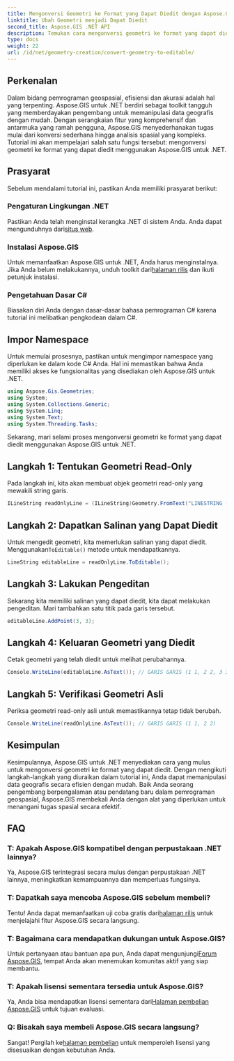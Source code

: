 ```yaml
---
title: Mengonversi Geometri ke Format yang Dapat Diedit dengan Aspose.GIS
linktitle: Ubah Geometri menjadi Dapat Diedit
second_title: Aspose.GIS .NET API
description: Temukan cara mengonversi geometri ke format yang dapat diedit dengan mudah menggunakan Aspose.GIS untuk .NET. Selami tutorial langkah demi langkah ini.
type: docs
weight: 22
url: /id/net/geometry-creation/convert-geometry-to-editable/
---
```

## Perkenalan
Dalam bidang pemrograman geospasial, efisiensi dan akurasi adalah hal yang terpenting. Aspose.GIS untuk .NET berdiri sebagai toolkit tangguh yang memberdayakan pengembang untuk memanipulasi data geografis dengan mudah. Dengan serangkaian fitur yang komprehensif dan antarmuka yang ramah pengguna, Aspose.GIS menyederhanakan tugas mulai dari konversi sederhana hingga analisis spasial yang kompleks. Tutorial ini akan mempelajari salah satu fungsi tersebut: mengonversi geometri ke format yang dapat diedit menggunakan Aspose.GIS untuk .NET.
## Prasyarat
Sebelum mendalami tutorial ini, pastikan Anda memiliki prasyarat berikut:
### Pengaturan Lingkungan .NET
 Pastikan Anda telah menginstal kerangka .NET di sistem Anda. Anda dapat mengunduhnya dari[situs web](https://dotnet.microsoft.com/download).
### Instalasi Aspose.GIS
 Untuk memanfaatkan Aspose.GIS untuk .NET, Anda harus menginstalnya. Jika Anda belum melakukannya, unduh toolkit dari[halaman rilis](https://releases.aspose.com/gis/net/) dan ikuti petunjuk instalasi.
### Pengetahuan Dasar C#
Biasakan diri Anda dengan dasar-dasar bahasa pemrograman C# karena tutorial ini melibatkan pengkodean dalam C#.

## Impor Namespace
Untuk memulai prosesnya, pastikan untuk mengimpor namespace yang diperlukan ke dalam kode C# Anda. Hal ini memastikan bahwa Anda memiliki akses ke fungsionalitas yang disediakan oleh Aspose.GIS untuk .NET.

```csharp
using Aspose.Gis.Geometries;
using System;
using System.Collections.Generic;
using System.Linq;
using System.Text;
using System.Threading.Tasks;
```

Sekarang, mari selami proses mengonversi geometri ke format yang dapat diedit menggunakan Aspose.GIS untuk .NET.
## Langkah 1: Tentukan Geometri Read-Only
Pada langkah ini, kita akan membuat objek geometri read-only yang mewakili string garis.
```csharp
ILineString readOnlyLine = (ILineString)Geometry.FromText("LINESTRING (1 1, 2 2)");
```
## Langkah 2: Dapatkan Salinan yang Dapat Diedit
 Untuk mengedit geometri, kita memerlukan salinan yang dapat diedit. Menggunakan`ToEditable()` metode untuk mendapatkannya.
```csharp
LineString editableLine = readOnlyLine.ToEditable();
```
## Langkah 3: Lakukan Pengeditan
Sekarang kita memiliki salinan yang dapat diedit, kita dapat melakukan pengeditan. Mari tambahkan satu titik pada garis tersebut.
```csharp
editableLine.AddPoint(3, 3);
```
## Langkah 4: Keluaran Geometri yang Diedit
Cetak geometri yang telah diedit untuk melihat perubahannya.
```csharp
Console.WriteLine(editableLine.AsText()); // GARIS GARIS (1 1, 2 2, 3 3)
```
## Langkah 5: Verifikasi Geometri Asli
Periksa geometri read-only asli untuk memastikannya tetap tidak berubah.
```csharp
Console.WriteLine(readOnlyLine.AsText()); // GARIS GARIS (1 1, 2 2)
```

## Kesimpulan
Kesimpulannya, Aspose.GIS untuk .NET menyediakan cara yang mulus untuk mengonversi geometri ke format yang dapat diedit. Dengan mengikuti langkah-langkah yang diuraikan dalam tutorial ini, Anda dapat memanipulasi data geografis secara efisien dengan mudah. Baik Anda seorang pengembang berpengalaman atau pendatang baru dalam pemrograman geospasial, Aspose.GIS membekali Anda dengan alat yang diperlukan untuk menangani tugas spasial secara efektif.
## FAQ
### T: Apakah Aspose.GIS kompatibel dengan perpustakaan .NET lainnya?
Ya, Aspose.GIS terintegrasi secara mulus dengan perpustakaan .NET lainnya, meningkatkan kemampuannya dan memperluas fungsinya.
### T: Dapatkah saya mencoba Aspose.GIS sebelum membeli?
 Tentu! Anda dapat memanfaatkan uji coba gratis dari[halaman rilis](https://releases.aspose.com/) untuk menjelajahi fitur Aspose.GIS secara langsung.
### T: Bagaimana cara mendapatkan dukungan untuk Aspose.GIS?
 Untuk pertanyaan atau bantuan apa pun, Anda dapat mengunjungi[Forum Aspose.GIS](https://forum.aspose.com/c/gis/33), tempat Anda akan menemukan komunitas aktif yang siap membantu.
### T: Apakah lisensi sementara tersedia untuk Aspose.GIS?
 Ya, Anda bisa mendapatkan lisensi sementara dari[Halaman pembelian Aspose.GIS](https://purchase.aspose.com/temporary-license/) untuk tujuan evaluasi.
### Q: Bisakah saya membeli Aspose.GIS secara langsung?
 Sangat! Pergilah ke[halaman pembelian](https://purchase.aspose.com/buy) untuk memperoleh lisensi yang disesuaikan dengan kebutuhan Anda.